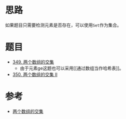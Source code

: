 
# 思路

如果题目只需要检测元素是否存在，可以使用`Set`作为集合。

# 题目

- [349. 两个数组的交集](https://leetcode.cn/problems/intersection-of-two-arrays/)
	- 由于元素ge这题也可以采用[[通过数组当作哈希表]]。
- [350. 两个数组的交集 II](https://leetcode.cn/problems/intersection-of-two-arrays-ii/)

# 参考

- [两个数组的交集](https://programmercarl.com/0349.%E4%B8%A4%E4%B8%AA%E6%95%B0%E7%BB%84%E7%9A%84%E4%BA%A4%E9%9B%86.html#%E7%AE%97%E6%B3%95%E5%85%AC%E5%BC%80%E8%AF%BE)
